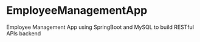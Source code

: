 # EmployeeManagementApp
Employee Management App using SpringBoot and MySQL to build RESTful APIs backend
